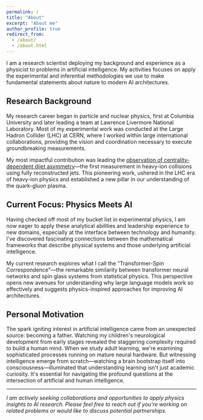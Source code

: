 ```yaml
---
permalink: /
title: "About"
excerpt: "About me"
author_profile: true
redirect_from: 
  - /about/
  - /about.html
---
```


I am a research scientist deploying my background and experience as a physicist to problems in artificial intelligence. 
My activities focuses on apply the experimental and inferential methodologies we use to make fundamental statements about nature to modern AI architectures.

## Research Background

My research career began in particle and nuclear physics, first at Columbia University and later leading a team at Lawrence Livermore National Laboratory. Most of my experimental work was conducted at the Large Hadron Collider (LHC) at CERN, where I worked within large international collaborations, providing the vision and coordination necessary to execute groundbreaking measurements. 

My most impactful contribution was leading the [observation of centrality-dependent dijet asymmetry](https://arxiv.org/abs/1011.6182)—the first measurement in heavy-ion collisions using fully reconstructed jets. This pioneering work, ushered in the LHC era of heavy-ion physics and established a new pillar in our understanding of the quark-gluon plasma.

## Current Focus: Physics Meets AI

Having checked off most of my bucket list in experimental physics, I am now eager to apply these analytical abilities and leadership experience to new domains, especially at the interface between technology and humanity. I've discovered fascinating connections between the mathematical frameworks that describe physical systems and those underlying artificial intelligence.

My current research explores what I call the "Transformer-Spin Correspondence"—the remarkable similarity between transformer neural networks and spin glass systems from statistical physics. This perspective opens new avenues for understanding why large language models work so effectively and suggests physics-inspired approaches for improving AI architectures.

## Personal Motivation

The spark igniting interest in artificial intelligence came from an unexpected source: becoming a father. Watching my children's neurological development from early stages revealed the staggering complexity required to build a human mind. When we study adult learning, we're examining sophisticated processes running on mature neural hardware. But witnessing intelligence emerge from scratch—watching a brain bootstrap itself into consciousness—illuminated that understanding learning isn't just academic curiosity. It's essential for navigating the profound questions at the intersection of artificial and human intelligence.

---

*I am actively seeking collaborations and opportunities to apply physics insights to AI research. Please feel free to reach out if you're working on related problems or would like to discuss potential partnerships.*
